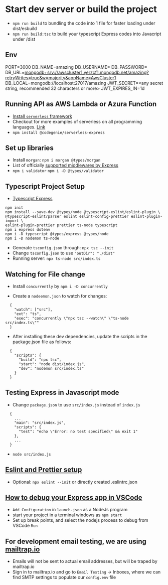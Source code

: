 # Start dev server or build the project

- `npm run build` to bundling the code into 1 file for faster loading under dist/esbuild
- `npm run build:tsc` to build your typescript Express codes into Javacript under /dist

## Env

PORT=3000
DB_NAME=amazing
DB_USERNAME=<admin username in MongoDB>
DB_PASSWORD=<admin password in MongoDB>
DB_URL=<mongodb+srv://awscluster1.yerzcf1.mongodb.net/amazing?retryWrites=true&w=majority&appName=AwsCluster1>
DB_LOCAL=mongodb://localhost:27017/amazing
JWT_SECRET=<any secret string, recommended 32 characters or more>
JWT_EXPIRES_IN=1d

## Running API as AWS Lambda or Azura Function

- [Install `serverless` framework](https://www.npmjs.com/package/@codegenie/serverless-express)
- Checkout for more examples of serverless on all programming languages. [Link](https://github.com/serverless/examples)
- `npm install @codegenie/serverless-express`

## Set up libraries

- Install `morgan`: `npm i morgan @types/morgan`
- List of officially [supported middlewares by Express](https://github.com/senchalabs/connect#middleware)
- `npm i validator` `npm i -D @types/validator`

## Typescript Project Setup

- [Typescript Express](https://blog.logrocket.com/how-to-set-up-node-typescript-express/)

```
npm init
npm install --save-dev @types/node @typescript-eslint/eslint-plugin \
@typescript-eslint/parser eslint eslint-config-prettier eslint-plugin-import \
eslint-plugin-prettier prettier ts-node typescript
npm i express dotenv
npm i -D typescript @types/express @types/node
npm i -D nodemon ts-node
```

- Generate `tsconfig.json` through: `npx tsc --init`
- Change `tsconfig.json` to use `"outDir": "./dist"`
- Running server: `npx ts-node src/index.ts`

## Watching for File change

- Install `concurrently` by `npm i -D concurrently`

- Create a `nodeemon.json` to watch for changes:

```
  {
    "watch": ["src"],
    "ext": "ts",
    "exec": "concurrently \"npx tsc --watch\" \"ts-node src/index.ts\""
  }
```

- After installing these dev dependencies, update the scripts in the package.json file as follows:

```
  {
    "scripts": {
      "build": "npx tsc",
      "start": "node dist/index.js",
      "dev": "nodemon src/index.ts"
    }
  }
```

## Testing Express in Javascript mode

- Change `package.json` to use `src/index.js` instead of `index.js`

```
  {
    ...
    "main": "src/index.js",
    "scripts": {
      "test": "echo \"Error: no test specified\" && exit 1"
    },
    ...
  }
```

- `node src/index.js`

## [Eslint and Prettier setup](https://mobisoftinfotech.com/resources/blog/set-up-node-and-express-js-project-from-scratch-with-typescript-eslint-and-prettier/)

- Optional: `npx eslint --init` or directly created .eslintrc.json

## [How to debug your Express app in VSCode](https://brianjenney.medium.com/how-to-debug-your-node-express-app-using-vs-code-6efb40180ba4)

- `Add Configuration` in `launch.json` as a NodeJs program
- start your project in a terminal windows as `npm start`
- Set up break points, and select the nodejs process to debug from VSCode `Run`

## For development email testing, we are using [mailtrap.io](https://mailtrap.io/)

- Emails will not be sent to actual email addresses, but will be traped by mailtrap.io
- Sign in to mailtrap.io and go to `Email Testing` -> Inboxes, where we can find SMTP settings to populate our `config.env` file

